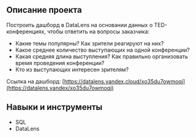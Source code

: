 ## Описание проекта
Построить дашборд в DataLens на основании данных о TED-конференциях, чтобы ответить на вопросы заказчика:
- Какие темы популярны? Как зрители реагируют на них?
- Какое среднее количество выступающих на одной конференции?
- Какая средняя длина выступления? Как правильно организовать время проведения конференции?
- Кто из выступающих интересен зрителям?

Ссылка на дашборд: [https://datalens.yandex.cloud/xo35du7owmoqj](https://datalens.yandex/xo35du7owmoqj)

## Навыки и инструменты
- SQL
- DataLens
